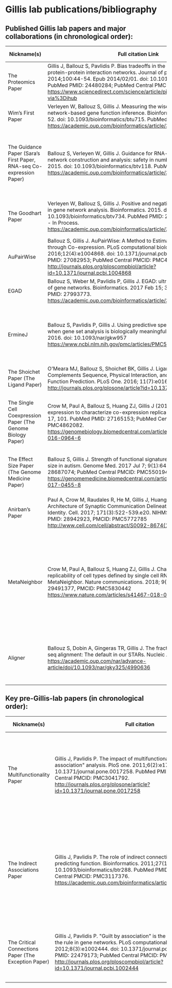 # Gillis lab publications/bibliography

## Published Gillis lab papers and major collaborations (in chronological order):
|    Nickname(s)                                                                   |    Full citation    Link                                                                                                                                                                                                                                                                                                                                                 |    Main   Takeaways/Comments                                                                                                                                                                                                                                                                                                                        |    Keywords                                                                                           |
|----------------------------------------------------------------------------------|--------------------------------------------------------------------------------------------------------------------------------------------------------------------------------------------------------------------------------------------------------------------------------------------------------------------------------------------------------------------------|-----------------------------------------------------------------------------------------------------------------------------------------------------------------------------------------------------------------------------------------------------------------------------------------------------------------------------------------------------|-------------------------------------------------------------------------------------------------------|
|    The   Proteomics Paper                                                        |    Gillis   J, Ballouz S, Pavlidis P. Bias tradeoffs in the creation and analysis of   protein-protein interaction networks. Journal of proteomics. 2014;100:44-54.   Epub 2014/02/01. doi: 10.1016/j.jprot.2014.01.020. PubMed PMID: 24480284;   PubMed Central PMCID: PMC3972268.   https://www.sciencedirect.com/science/article/pii/S1874391914000384?via%3Dihub     |    -         Biases in PPI data due to prey/bait selection                                                                                                                                                                                                                                                                                          |    Protein–protein   interaction, Co-expression, Bias, Gene Ontology, Networks, Multifunctionality    |
|    Wim’s   First Paper                                                           |    Verleyen   W, Ballouz S, Gillis J. Measuring the wisdom of the crowds in network-based   gene function inference. Bioinformatics. 2015;31(5):745-52. doi:   10.1093/bioinformatics/btu715. PubMed PMID: 25359890.   https://academic.oup.com/bioinformatics/article/31/5/745/317877                                                                                   |    -         Data is more important than methods                                                                                                                                                                                                                                                                                                    |    Machine   learning                                                                                 |
|    The   Guidance Paper   (Sara’s   First Paper, RNA-seq Co-expression Paper)    |    Ballouz   S, Verleyen W, Gillis J. Guidance for RNA-seq co-expression network   construction and analysis: safety in numbers. Bioinformatics. 2015. doi: 10.1093/bioinformatics/btv118.   PubMed PMID: 25717192.   https://academic.oup.com/bioinformatics/article/31/13/2123/196230                                                                                  |    -            It’s important to have lots of data   -            Microarray coexpression and RNA-seq coexpression are   similar except that low expressing genes form strong modules in microarray   but not RNA-seq networks                                                                                                                     |    RNA-seq,   microarray, coexpression, human, replicability, network analysis                        |
|    The   Goodhart Paper                                                          |    Verleyen   W, Ballouz S, Gillis J. Positive and negative forms of replicability in gene   network analysis. Bioinformatics. 2015. doi: 10.1093/bioinformatics/btv734.   PubMed PMID: 26668004. PMC Journal - In Process.   https://academic.oup.com/bioinformatics/article/32/7/1065/1744280                                                                          |    -         Replicability can occur for uninteresting reasons (e.g.   data re-use)                                                                                                                                                                                                                                                                 |    Machine   learning, replicability, network analysis, generalization                                |
|    AuPairWise                                                                    |    Ballouz   S, Gillis J. AuPairWise: A Method to Estimate RNA-Seq Replicability through   Co-expression. PLoS computational biology. 2016;12(4):e1004868. doi:   10.1371/journal.pcbi.1004868. PubMed PMID: 27082953; PubMed Central PMCID:   PMC4833304.   http://journals.plos.org/ploscompbiol/article?id=10.1371/journal.pcbi.1004868                               |    -         Higher coexpression of selected gene-pairs over random   gene-pairs can be used for RNA-seq quality control                                                                                                                                                                                                                            |    Software,   coexpression                                                                           |
|    EGAD                                                                          |    Ballouz   S, Weber M, Pavlidis P, Gillis J. EGAD: ultra-fast functional analysis of   gene networks. Bioinformatics. 2017 Feb 15; 33(4):612-614. PubMed PMID:   27993773.   https://academic.oup.com/bioinformatics/article/33/4/612/2664343                                                                                                                          |    -         Bioconductor package for neighbor voting and other   assorted functions                                                                                                                                                                                                                                                                |    Software,   network analysis                                                                       |
|    ErmineJ                                                                       |    Ballouz   S, Pavlidis P, Gillis J. Using predictive specificity to determine when gene   set analysis is biologically meaningful. Nucleic Acids Research. 2016. doi:   10.1093/nar/gkw957    https://www.ncbi.nlm.nih.gov/pmc/articles/PMC5389513/                                                                                                                    |    -         Specificity and robustness are useful heuristics to   identify reliable enrichment results.     -         We can use multifunctionality as a way of targeting   specificity and robustness.                                                                                                                                            |    Enrichment   analysis, GO                                                                          |
|    The   Shoichet Paper   (The   Ligand Paper)                                   |    O'Meara   MJ, Ballouz S, Shoichet BK, Gillis J. Ligand Similarity Complements Sequence,   Physical Interaction, and Co-Expression for Gene Function Prediction. PLoS   One. 2016; 11(7):e0160098. PMID: 27467773.   http://journals.plos.org/plosone/article?id=10.1371/journal.pone.0160098                                                                          |    -         Ligand similarity contains different information than   other networks.                                                                                                                                                                                                                                                                |    Collaboration,   coexpression, gene function                                                       |
|    The   Single Cell Coexpression Paper (The Genome Biology Paper)               |    Crow   M, Paul A, Ballouz S, Huang ZJ, Gillis J (2016) Exploiting single-cell   expression to characterize co-expression replicability. Genome Biology 17,   101. PubMed PMID: 27165153; PubMed Central PMCID: PMC4862082.   https://genomebiology.biomedcentral.com/articles/10.1186/s13059-016-0964-6                                                               |    -            Single cell RNA-seq coexpression aggregation ~ bulk   -            Coexpression within cell types ~ across cell types   -            Expression level can predict coexpression, so should test   for this                                                                                                                           |    Single   cell, meta-analysis, coexpression, Brainspan, control experiments, novel data             |
|    The   Effect Size Paper (The Genome Medicine Paper)                           |    Ballouz   S, Gillis J. Strength of functional signature correlates with effect size in   autism. Genome Med. 2017 Jul 7; 9(1):64. PubMed PMID: 28687074; PubMed   Central PMCID: PMC5501949.   https://genomemedicine.biomedcentral.com/articles/10.1186/s13073-017-0455-8                                                                                            |    -         The more strongly a gene is associated with a disease,   the more likely it is to show functional convergence.                                                                                                                                                                                                                         |    Expression,   functional enrichment, disease, genetics, autism, Brainspan                          |
|    Anirban’s   Paper                                                             |    Paul   A, Crow M, Raudales R, He M, Gillis J, Huang ZJ. Transcriptional Architecture   of Synaptic Communication Delineates GABAergic Neuron Identity. Cell. 2017;   171(3):522-539.e20. NIHMSID: NIHMS927502, PMID: 28942923, PMCID: PMC5772785   http://www.cell.com/cell/abstract/S0092-8674(17)30990-X                                                            |    -            Gene sets related to synaptic function show   characteristic expression patterns within interneuron subtypes                                                                                                                                                                                                                        |    Single   cell, collaboration, brain, novel data                                                    |
|    MetaNeighbor                                                                  |    Crow   M, Paul A, Ballouz S, Huang ZJ, Gillis J. Characterizing the replicability of   cell types defined by single cell RNA-sequencing data using MetaNeighbor.   Nature communications. 2018; 9(1):884. PMID: 29491377, PMCID: PMC5830442   https://www.nature.com/articles/s41467-018-03282-0                                                                      |    -            Cell type transcriptional profiles are replicable across   studies   -            When predicting cell identity, almost any set of genes   can be used to improve performance above chance   -            Highly variable genes are generally useful, even when   cell types are rare or only subtly different from the outgroup    |    Single   cell, meta-analysis, brain, software                                                      |
|    Aligner                                                                       |    Ballouz   S, Dobin A, Gingeras TR, Gillis J. The fractured landscape of RNA-seq   alignment: The default in our STARs. Nucleic Acids Research.     https://academic.oup.com/nar/advance-article/doi/10.1093/nar/gky325/4990636                                                                                                                                        |    -            Exact expression is hard to get right, statistical   differences are easy   -            Most parameter choices are fine, but our ways of telling   what is fine are overly technical.                                                                                                                                              |    RNA-seq,   STAR, software, meta-analysis, collaboration                                            |


## Key pre-Gillis-lab papers (in chronological order): 
|    Nickname(s)                                                   |    Full citation                                                                                                                                                                                                                                                                                                                                |    Main   Takeaways/Comments                                                                                                                                                                                                                                                                                                                                                     |    Keywords                             |
|------------------------------------------------------------------|-------------------------------------------------------------------------------------------------------------------------------------------------------------------------------------------------------------------------------------------------------------------------------------------------------------------------------------------------|------------------------------------------------------------------------------------------------------------------------------------------------------------------------------------------------------------------------------------------------------------------------------------------------------------------------------------------------------------|-----------------------------------------------------------|
|    The   Multifunctionality Paper                                |    Gillis   J, Pavlidis P. The impact of multifunctional genes on "guilt by   association" analysis. PloS one. 2011;6(2):e17258. doi:   10.1371/journal.pone.0017258. PubMed PMID: 21364756; PubMed Central PMCID:   PMC3041792.   http://journals.plos.org/plosone/article?id=10.1371/journal.pone.0017258                                     |    -         A single ranked list of genes is a good predictor for   lots of gene functions (defined as sets)   -         This ranked list is embedded in networks via node degree   -         Sophisticated algorithm performance can be about half   described as reconstructing this list (focusing on PPI data)                                        |    Bias,   gene function, machine learning                |
|    The   Indirect Associations Paper                             |    Gillis   J, Pavlidis P. The role of indirect connections in gene networks in   predicting function. Bioinformatics. 2011;27(13):1860-6. doi:   10.1093/bioinformatics/btr288. PubMed PMID: 21551147; PubMed Central PMCID:   PMC3117376.   https://academic.oup.com/bioinformatics/article/27/13/1860/185863                                 |    -         Algorithms look exactly like neighbor-voting if indirect   connections are given some fractional value   -         This means very fast machine learning can be done by   pre-propagating the network if sparse   -         Co-expression networks can be aggregated to give a   high-performing dense network (no need to make it sparse)    |    Machine   learning, coexpression, network analysis     |
|    The   Critical Connections Paper   (The   Exception Paper)    |    Gillis   J, Pavlidis P. "Guilt by association" is the exception rather than   the rule in gene networks. PLoS computational biology. 2012;8(3):e1002444.   doi: 10.1371/journal.pcbi.1002444. PubMed PMID: 22479173; PubMed Central   PMCID: PMC3315453.   http://journals.plos.org/ploscompbiol/article?id=10.1371/journal.pcbi.1002444     |    -         Single “one-off” connections in PPI networks account for   a lot of the performance missed by multifunctionality.  These connections aren’t “learnable” in any   conventional sense                                                                                                                                                           |    Generalization,   protein-protein interaction          |
